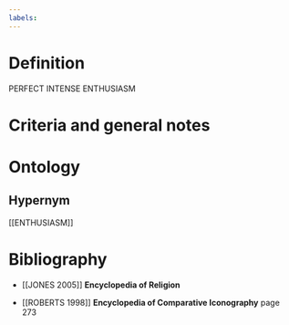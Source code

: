 ```yaml
---
labels: 
---
```


# Definition
PERFECT INTENSE ENTHUSIASM
# Criteria and general notes
# Ontology

## Hypernym
[[ENTHUSIASM]]
# Bibliography
- [[JONES 2005]]
**Encyclopedia of Religion** 

- [[ROBERTS 1998]]
**Encyclopedia of Comparative Iconography** page 273
